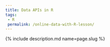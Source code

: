 ```yaml
---
title: Data APIs in R
tags:
 - R
 permalink: /online-data-with-R-lesson/
---
```

{% include description.md name=page.slug %}
